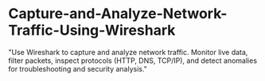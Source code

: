 # Capture-and-Analyze-Network-Traffic-Using-Wireshark
"Use Wireshark to capture and analyze network traffic. Monitor live data, filter packets, inspect protocols (HTTP, DNS, TCP/IP), and detect anomalies for troubleshooting and security analysis."
